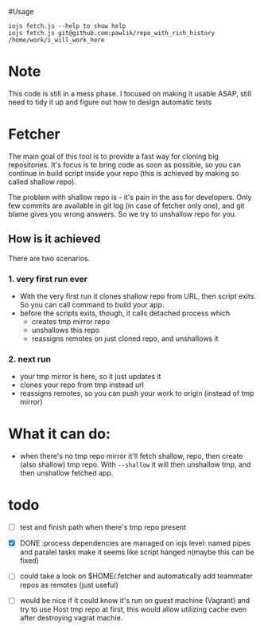 #Usage
```
iojs fetch.js --help to show help
iojs fetch.js git@github.com:pawlik/repo_with_rich_history /home/work/i_will_work_here
```
# Note
This code is still in a mess phase. I focused on making it usable ASAP, still 
need to tidy it up and figure out how to design automatic tests

# Fetcher
The main goal of this tool is to provide a fast way for cloning big repositories. It's focus is to bring 
code as soon as possible, so you can continue in build script inside your repo (this is achieved by making
so called shallow repo). 

The problem with shallow repo is - it's pain in the ass for developers. Only few commits are available in git log
(in case of fetcher only one), and git blame gives you wrong answers. So we try to unshallow repo for you.

## How is it achieved

There are two scenarios.

### 1. very first run ever
* With the very first run it clones shallow repo from URL, then script exits. So you can call command 
to build your app. 
* before the scripts exits, though, it calls detached process which
    * creates tmp mirror repo
    * unshallows this repo 
    * reassigns remotes on just cloned repo, and unshallows it
    
### 2. next run
* your tmp mirror is here, so it just updates it
* clones your repo from tmp instead url
* reassigns remotes, so you can push your work to origin (instead of tmp mirror)
    

# What it can do:
- when there's no tmp repo mirror it'll fetch shallow, repo, then create (also shallow) tmp repo. With `--shallow` it will then unshallow tmp, and then unshallow fetched app. 

# todo
* [ ] test and finish path when there's tmp repo present
* [x] DONE :process dependencies are managed on iojs level: named pipes and paralel tasks make it seems like script hanged n(maybe this can be fixed)
* [ ] could take a look on $HOME/.fetcher and automatically add teammater repos as remotes (just useful)
* [ ] would be nice if it could know it's run on guest machine (Vagrant) and try to use Host tmp repo at first, this would allow utilizing cache even after destroying vagrat machie.

